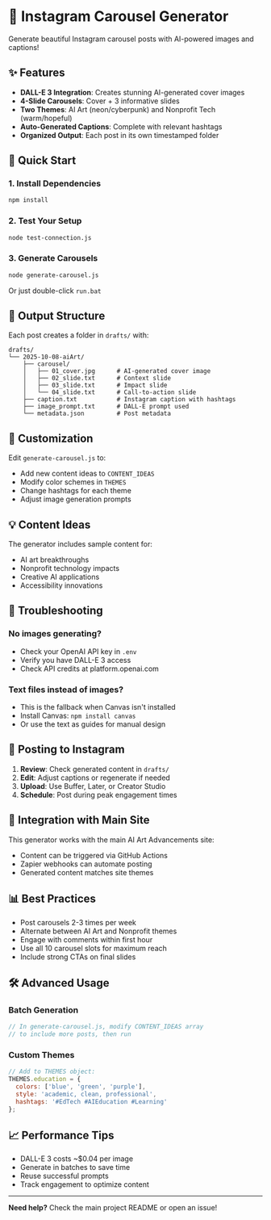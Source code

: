 # 📸 Instagram Carousel Generator

Generate beautiful Instagram carousel posts with AI-powered images and captions!

## ✨ Features

- **DALL-E 3 Integration**: Creates stunning AI-generated cover images
- **4-Slide Carousels**: Cover + 3 informative slides
- **Two Themes**: AI Art (neon/cyberpunk) and Nonprofit Tech (warm/hopeful)
- **Auto-Generated Captions**: Complete with relevant hashtags
- **Organized Output**: Each post in its own timestamped folder

## 🚀 Quick Start

### 1. Install Dependencies
```bash
npm install
```

### 2. Test Your Setup
```bash
node test-connection.js
```

### 3. Generate Carousels
```bash
node generate-carousel.js
```
Or just double-click `run.bat`

## 📁 Output Structure

Each post creates a folder in `drafts/` with:
```
drafts/
└── 2025-10-08-aiArt/
    ├── carousel/
    │   ├── 01_cover.jpg      # AI-generated cover image
    │   ├── 02_slide.txt      # Context slide
    │   ├── 03_slide.txt      # Impact slide
    │   └── 04_slide.txt      # Call-to-action slide
    ├── caption.txt           # Instagram caption with hashtags
    ├── image_prompt.txt      # DALL-E prompt used
    └── metadata.json         # Post metadata
```

## 🎨 Customization

Edit `generate-carousel.js` to:
- Add new content ideas to `CONTENT_IDEAS`
- Modify color schemes in `THEMES`
- Change hashtags for each theme
- Adjust image generation prompts

## 💡 Content Ideas

The generator includes sample content for:
- AI art breakthroughs
- Nonprofit technology impacts
- Creative AI applications
- Accessibility innovations

## 🔧 Troubleshooting

### No images generating?
- Check your OpenAI API key in `.env`
- Verify you have DALL-E 3 access
- Check API credits at platform.openai.com

### Text files instead of images?
- This is the fallback when Canvas isn't installed
- Install Canvas: `npm install canvas`
- Or use the text as guides for manual design

## 📱 Posting to Instagram

1. **Review**: Check generated content in `drafts/`
2. **Edit**: Adjust captions or regenerate if needed
3. **Upload**: Use Buffer, Later, or Creator Studio
4. **Schedule**: Post during peak engagement times

## 🤝 Integration with Main Site

This generator works with the main AI Art Advancements site:
- Content can be triggered via GitHub Actions
- Zapier webhooks can automate posting
- Generated content matches site themes

## 📊 Best Practices

- Post carousels 2-3 times per week
- Alternate between AI Art and Nonprofit themes
- Engage with comments within first hour
- Use all 10 carousel slots for maximum reach
- Include strong CTAs on final slides

## 🛠️ Advanced Usage

### Batch Generation
```javascript
// In generate-carousel.js, modify CONTENT_IDEAS array
// to include more posts, then run
```

### Custom Themes
```javascript
// Add to THEMES object:
THEMES.education = {
  colors: ['blue', 'green', 'purple'],
  style: 'academic, clean, professional',
  hashtags: '#EdTech #AIEducation #Learning'
};
```

## 📈 Performance Tips

- DALL-E 3 costs ~$0.04 per image
- Generate in batches to save time
- Reuse successful prompts
- Track engagement to optimize content

---

**Need help?** Check the main project README or open an issue!